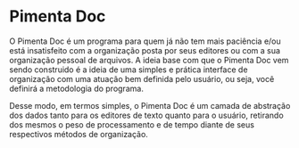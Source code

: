 # Pimenta Doc

O Pimenta Doc é um programa para quem já não tem mais paciência e/ou está insatisfeito com a organização posta por seus editores ou com a sua organização pessoal de arquivos. A ideia base com que o Pimenta Doc vem sendo construido é a ideia de uma simples e prática interface de organização com uma atuação bem definida pelo usuário, ou seja, você definirá a metodologia do programa.

Desse modo, em termos simples, o Pimenta Doc é um camada de abstração dos dados tanto para os editores de texto quanto para o usuário, retirando dos mesmos o peso de processamento e de tempo diante de seus respectivos métodos de organização.

